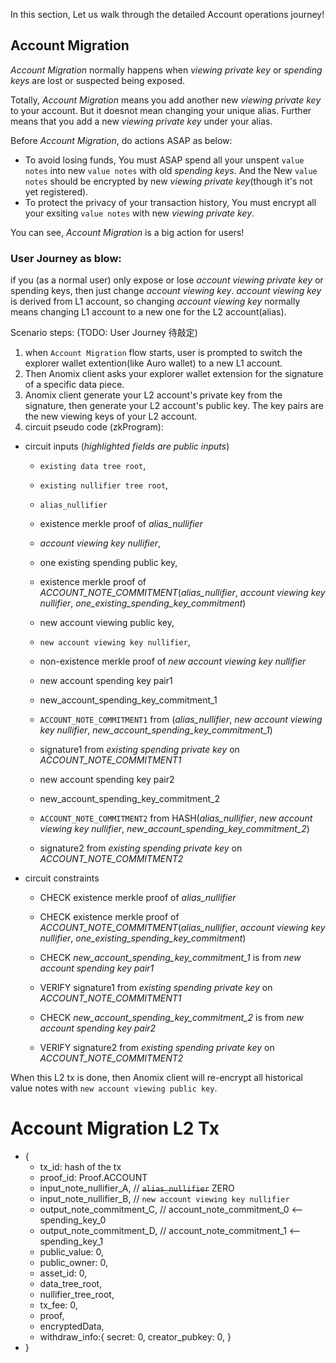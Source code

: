 In this section, Let us walk through the detailed Account operations journey!

## Account Migration
_Account Migration_ normally happens when _viewing private key_ or _spending keys_ are lost or suspected being exposed.

Totally, _Account Migration_ means you add another new _viewing private key_ to your account. But it doesnot mean changing your unique alias. Further means that you add a new _viewing private key_ under your alias.

Before _Account Migration_, do actions ASAP as below:
* To avoid losing funds, You must ASAP spend all your unspent `value notes` into new `value notes` with old _spending keys_. And the New `value notes` should be encrypted by new _viewing private key_(though it's not yet registered).
* To protect the privacy of your transaction history, You must encrypt all your exsiting `value notes` with new _viewing private key_.

You can see, _Account Migration_ is a big action for users!

### User Journey as blow:
if you (as a normal user) only expose or lose _account viewing private key_ or spending keys, then just change _account viewing key_. _account viewing key_ is derived from L1 account, so changing _account viewing key_ normally means changing L1 account to a new one for the L2 account(alias).

Scenario steps: (TODO: User Journey 待敲定)
1. when `Account Migration` flow starts, user is prompted to switch the explorer wallet extention(like Auro wallet) to a new L1 account.
2. Then Anomix client asks your explorer wallet extension for the signature of a specific data piece.
3. Anomix client generate your L2 account's private key from the signature, then generate your L2 account's public key. The key pairs are the new viewing keys of your L2 account.
4. circuit pseudo code (zkProgram):
  * circuit inputs (_highlighted fields are public inputs_)
    * `existing data tree root`,
    * `existing nullifier tree root`,

    * `alias_nullifier`
    * existence merkle proof of _alias_nullifier_

    * _account viewing key nullifier_,

    * one existing spending public key,
    * existence merkle proof of _ACCOUNT_NOTE_COMMITMENT_(_alias_nullifier_, _account viewing key nullifier_, _one_existing_spending_key_commitment_)

    * new account viewing public key,
    * `new account viewing key nullifier`,
    * non-existence merkle proof of _new account viewing key nullifier_

    * new account spending key pair1
    * new_account_spending_key_commitment_1
    * `ACCOUNT_NOTE_COMMITMENT1` from (_alias_nullifier_, _new account viewing key nullifier_, _new_account_spending_key_commitment_1_)
    * signature1 from _existing spending private key_ on _ACCOUNT_NOTE_COMMITMENT1_

    * new account spending key pair2
    * new_account_spending_key_commitment_2
    * `ACCOUNT_NOTE_COMMITMENT2` from HASH(_alias_nullifier_, _new account viewing key nullifier_, _new_account_spending_key_commitment_2_)
    * signature2 from _existing spending private key_ on _ACCOUNT_NOTE_COMMITMENT2_

  * circuit constraints
    * CHECK existence merkle proof of _alias_nullifier_

    * CHECK existence merkle proof of _ACCOUNT_NOTE_COMMITMENT_(_alias_nullifier_, _account viewing key nullifier_, _one_existing_spending_key_commitment_)

    * CHECK _new_account_spending_key_commitment_1_ is from _new account spending key pair1_
    * VERIFY signature1 from _existing spending private key_ on _ACCOUNT_NOTE_COMMITMENT1_

    * CHECK _new_account_spending_key_commitment_2_ is from _new account spending key pair2_
    * VERIFY signature2 from _existing spending private key_ on _ACCOUNT_NOTE_COMMITMENT2_

When this L2 tx is done, then Anomix client will re-encrypt all historical value notes with `new account viewing public key`.


# Account Migration L2 Tx
* {
  * tx_id: hash of the tx
  * proof_id: Proof.ACCOUNT
  * input_note_nullifier_A, // ~~`alias_nullifier`~~ ZERO
  * input_note_nullifier_B, // `new account viewing key nullifier`
  * output_note_commitment_C, // account_note_commitment_0  <--  spending_key_0
  * output_note_commitment_D, // account_note_commitment_1  <--  spending_key_1
  * public_value: 0,
  * public_owner: 0,
  * asset_id: 0,
  * data_tree_root,
  * nullifier_tree_root,
  * tx_fee: 0,
  * proof,
  * encryptedData,
  * withdraw_info:{
      secret: 0, 
      creator_pubkey: 0,
    }
* }
